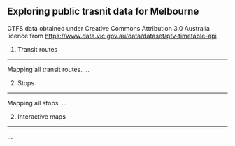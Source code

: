 Exploring public trasnit data for Melbourne
---------

GTFS data obtained under Creative Commons Attribution 3.0 Australia licence from https://www.data.vic.gov.au/data/dataset/ptv-timetable-api

1. Transit routes
----------
Mapping all transit routes.
... 




2. Stops
----------
Mapping all stops.
...



2. Interactive maps
----------
...
